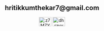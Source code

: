 







<div align="center">
  <h2> hritikkumthekar7@gmail.com </h2>
<a href="https://discord.com/users/715621809491411015" target="blank"><img align="center" src="https://raw.githubusercontent.com/rahuldkjain/github-profile-readme-generator/master/src/images/icons/Social/discord.svg" alt="z7MZYhmx6w" height="30" width="40" /></a>
<a href="https://twitter.com/bushido_hk" target="blank"><img align="center" src="https://raw.githubusercontent.com/rahuldkjain/github-profile-readme-generator/master/src/images/icons/Social/twitter.svg" alt="dhravyashah" height="30" width="40" /></a>
</div>


